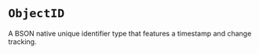 # ``ObjectID``

A BSON native unique identifier type that features a timestamp and change tracking.
